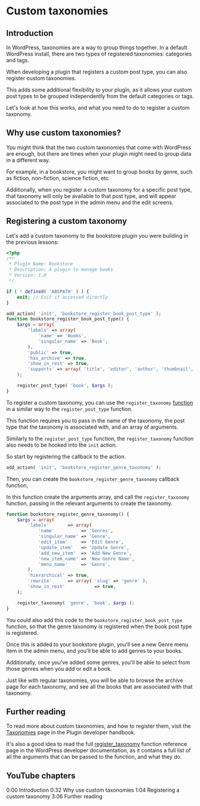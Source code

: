 # Custom taxonomies

## Introduction

In WordPress, taxonomies are a way to group things together. In a default WordPress install, there are two types of registered taxonomies: categories and tags.

When developing a plugin that registers a custom post type, you can also register custom taxonomies.

This adds some additional flexibility to your plugin, as it allows your custom post types to be grouped independently from the default categories or tags.

Let's look at how this works, and what you need to do to register a custom taxonomy.

## Why use custom taxonomies?

You might think that the two custom taxonomies that come with WordPress are enough, but there are times when your plugin might need to group data in a different way.

For example, in a bookstore, you might want to group books by genre, such as fiction, non-fiction, science fiction, etc.

Additionally, when you register a custom taxonomy for a specific post type, that taxonomy will only be available to that post type, and will appear associated to the post type in the admin menu and the edit screens.

## Registering a custom taxonomy

Let's add a custom taxonomy to the bookstore plugin you were building in the previous lessons:

```php
<?php
/**
 * Plugin Name: Bookstore
 * Description: A plugin to manage books
 * Version: 1.0
 */

if ( ! defined( 'ABSPATH' ) ) {
	exit; // Exit if accessed directly
}

add_action( 'init', 'bookstore_register_book_post_type' );
function bookstore_register_book_post_type() {
	$args = array(
		'labels' => array(
			'name' => 'Books',
			'singular_name' => 'Book',
		),
		'public' => true,
		'has_archive' => true,
		'show_in_rest' => true,
		'supports' => array( 'title', 'editor', 'author', 'thumbnail', 'excerpt', 'custom-fields' ),
	);

	register_post_type( 'book', $args );
}
```

To register a custom taxonomy, you can use the `register_taxonomy` [function](https://developer.wordpress.org/reference/functions/register_taxonomy/) in a similar way to the `register_post_type` function.

This function requires you to pass in the name of the taxonomy, the post type that the taxonomy is associated with, and an array of arguments.

Similarly to the `register_post_type` function, the `register_taxonomy` function also needs to be hooked into the `init` action.

So start by registering the callback to the action.

```php
add_action( 'init', 'bookstore_register_genre_taxonomy' );
```

Then, you can create the `bookstore_register_genre_taxonomy` callback function, 

In this function create the arguments array, and call the `register_taxonomy` function, passing in the relevant arguments to create the taxonomy.

```php
function bookstore_register_genre_taxonomy() {
	$args = array(
		'labels'       => array(
			'name'          => 'Genres',
			'singular_name' => 'Genre',
			'edit_item'     => 'Edit Genre',
			'update_item'   => 'Update Genre',
			'add_new_item'  => 'Add New Genre',
			'new_item_name' => 'New Genre Name',
			'menu_name'     => 'Genre',
		),
		'hierarchical' => true,
		'rewrite'      => array( 'slug' => 'genre' ),
		'show_in_rest'           => true,
	);

	register_taxonomy( 'genre', 'book', $args );
}
```

You could also add this code to the `bookstore_register_book_post_type` function, so that the genre taxonomy is registered when the book post type is registered. 

Once this is added to your bookstore plugin, you'll see a new Genre menu item in the admin menu, and you'll be able to add genres to your books.

Additionally, once you've added some genres, you'll be able to select from those genres when you add or edit a book.

Just like with regular taxonomies, you will be able to browse the archive page for each taxonomy, and see all the books that are associated with that taxonomy.

## Further reading

To read more about custom taxonomies, and how to register them, visit the [Taxonomies](https://developer.wordpress.org/plugins/taxonomies/) page in the Plugin developer handbook.

It's also a good idea to read the full [register_taxonomy](https://developer.wordpress.org/reference/functions/register_taxonomy/) function reference page in the WordPress developer documentation, as it contains a full list of all the arguments that can be passed to the function, and what they do.

## YouTube chapters

0:00 Introduction
0:32 Why use custom taxonomies
1:04 Registering a custom taxonomy
3:06 Further reading